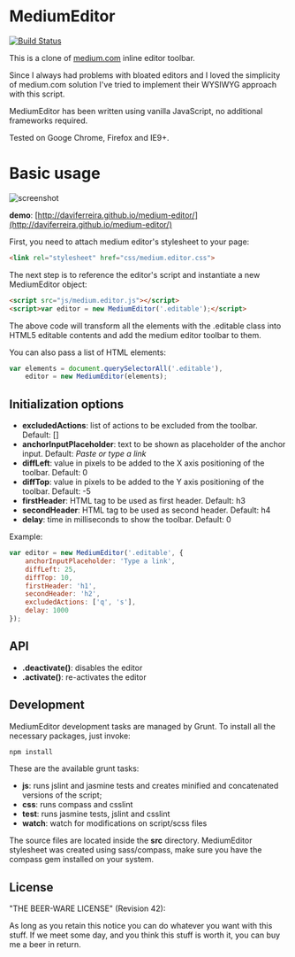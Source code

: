 # MediumEditor

[![Build Status](https://travis-ci.org/daviferreira/medium-editor.png?branch=master)](https://travis-ci.org/daviferreira/medium-editor)

This is a clone of [medium.com](https://medium.com) inline editor toolbar.

Since I always had problems with bloated editors and I loved the simplicity of medium.com solution I've tried to implement their WYSIWYG approach with this script.

MediumEditor has been written using vanilla JavaScript, no additional frameworks required.

Tested on Googe Chrome, Firefox and IE9+.

# Basic usage

![screenshot](https://raw.github.com/daviferreira/medium-editor/master/demo/img/medium-editor.jpg)

__demo__: [http://daviferreira.github.io/medium-editor/](http://daviferreira.github.io/medium-editor/)

First, you need to attach medium editor's stylesheet to your page:

```html
<link rel="stylesheet" href="css/medium.editor.css">
```

The next step is to reference the editor's script and instantiate a new MediumEditor object:

```html
<script src="js/medium.editor.js"></script>
<script>var editor = new MediumEditor('.editable');</script>
```

The above code will transform all the elements with the .editable class into HTML5 editable contents and add the medium editor toolbar to them.

You can also pass a list of HTML elements:

```javascript
var elements = document.querySelectorAll('.editable'),
    editor = new MediumEditor(elements);
```

## Initialization options

* __excludedActions__: list of actions to be excluded from the toolbar. Default: []
* __anchorInputPlaceholder__: text to be shown as placeholder of the anchor input. Default: _Paste or type a link_
* __diffLeft__: value in pixels to be added to the X axis positioning of the toolbar. Default: 0
* __diffTop__: value in pixels to be added to the Y axis positioning of the toolbar. Default: -5
* __firstHeader__: HTML tag to be used as first header. Default: h3
* __secondHeader__: HTML tag to be used as second header. Default: h4
* __delay__: time in milliseconds to show the toolbar. Default: 0

Example:

```javascript
var editor = new MediumEditor('.editable', {
    anchorInputPlaceholder: 'Type a link',
    diffLeft: 25,
    diffTop: 10,
    firstHeader: 'h1',
    secondHeader: 'h2',
    excludedActions: ['q', 's'],
    delay: 1000
});
```

## API

* __.deactivate()__: disables the editor
* __.activate()__: re-activates the editor

## Development

MediumEditor development tasks are managed by Grunt. To install all the necessary packages, just invoke:

```bash
npm install
```

These are the available grunt tasks:

* __js__: runs jslint and jasmine tests and creates minified and concatenated versions of the script;
* __css__: runs compass and csslint
* __test__: runs jasmine tests, jslint and csslint
* __watch__: watch for modifications on script/scss files

The source files are located inside the __src__ directory. MediumEditor stylesheet was created using sass/compass, make sure you have the compass gem installed on your system.

## License

"THE BEER-WARE LICENSE" (Revision 42):

As long as you retain this notice you can do whatever you want with this stuff. If we meet some day, and you think this stuff is worth it, you can buy me a beer in return.
